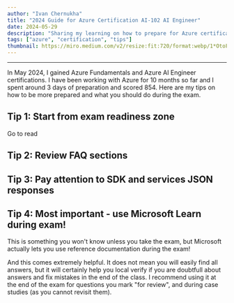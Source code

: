 ```yaml
---
author: "Ivan Chernukha"
title: "2024 Guide for Azure Certification AI-102 AI Engineer"
date: 2024-05-29
description: "Sharing my learning on how to prepare for Azure certification more efficiently in 2024"
tags: ["azure", "certification", "tips"]
thumbnail: https://miro.medium.com/v2/resize:fit:720/format:webp/1*OtoFLnKYYOP9VUeiOxWfNQ.jpeg
---
```


---
In May 2024, I gained Azure Fundamentals and Azure AI Engineer certifications. I have been working with Azure for 10 months so far and I spent around 3 days of preparation and scored 854. Here are my tips on how to be more prepared and what you should do during the exam.

## Tip 1: Start from exam readiness zone

Go to read

## Tip 2: Review FAQ sections


## Tip 3: Pay attention to SDK and services JSON responses


## Tip 4: Most important - use Microsoft Learn during exam!

This is something you won't know unless you take the exam, but Microsoft actually lets you use reference documentation during the exam!

 And this comes extremely helpful. It does not mean you will easily find all answers, but it will certainly help you local verify if you are doubtfull about answers and fix mistakes in the end of the class. I recommend using it at the end of the exam for questions you mark "for review", and during case studies (as you cannot revisit them).
   
<!-- 
{{< highlight html >}}
.emoji {
font-family: Apple Color Emoji, Segoe UI Emoji, NotoColorEmoji, Segoe UI Symbol, Android Emoji, EmojiSymbols;
}
{{< /highlight >}}

{{< css.inline >}}

<style>
.emojify {
	font-family: Apple Color Emoji, Segoe UI Emoji, NotoColorEmoji, Segoe UI Symbol, Android Emoji, EmojiSymbols;
	font-size: 2rem;
	vertical-align: middle;
}
@media screen and (max-width:650px) {
  .nowrap {
    display: block;
    margin: 25px 0;
  }
}
</style>

{{< /css.inline >}} -->
